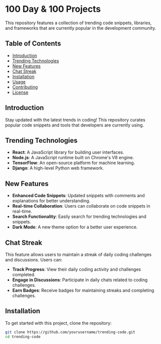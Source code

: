 
# 100 Day & 100 Projects

This repository features a collection of trending code snippets, libraries, and frameworks that are currently popular in the development community.

## Table of Contents

- [Introduction](#introduction)
- [Trending Technologies](#trending-technologies)
- [New Features](#new-features)
- [Chat Streak](#chat-streak)
- [Installation](#installation)
- [Usage](#usage)
- [Contributing](#contributing)
- [License](#license)

## Introduction

Stay updated with the latest trends in coding! This repository curates popular code snippets and tools that developers are currently using.

## Trending Technologies

- **React**: A JavaScript library for building user interfaces.
- **Node.js**: A JavaScript runtime built on Chrome's V8 engine.
- **TensorFlow**: An open-source platform for machine learning.
- **Django**: A high-level Python web framework.

## New Features

- **Enhanced Code Snippets**: Updated snippets with comments and explanations for better understanding.
- **Real-time Collaboration**: Users can collaborate on code snippets in real-time.
- **Search Functionality**: Easily search for trending technologies and snippets.
- **Dark Mode**: A new theme option for a better user experience.

## Chat Streak

This feature allows users to maintain a streak of daily coding challenges and discussions. Users can:

- **Track Progress**: View their daily coding activity and challenges completed.
- **Engage in Discussions**: Participate in daily chats related to coding challenges.
- **Earn Badges**: Receive badges for maintaining streaks and completing challenges.

## Installation

To get started with this project, clone the repository:

```bash
git clone https://github.com/yourusername/trending-code.git
cd trending-code
